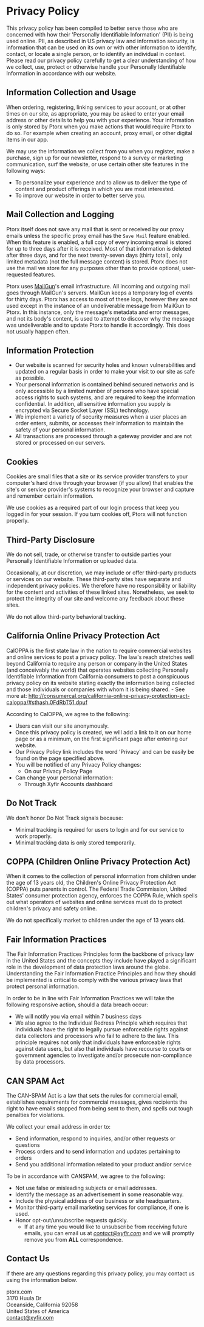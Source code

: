 # Privacy Policy

This privacy policy has been compiled to better serve those who are concerned with how their 'Personally Identifiable Information' (PII) is being used online. PII, as described in US privacy law and information security, is information that can be used on its own or with other information to identify, contact, or locate a single person, or to identify an individual in context. Please read our privacy policy carefully to get a clear understanding of how we collect, use, protect or otherwise handle your Personally Identifiable Information in accordance with our website.

## Information Collection and Usage

When ordering, registering, linking services to your account, or at other times on our site, as appropriate, you may be asked to enter your email address or other details to help you with your experience. Your information is only stored by Ptorx when you make actions that would require Ptorx to do so. For example when creating an account, proxy email, or other digital items in our app.

We may use the information we collect from you when you register, make a purchase, sign up for our newsletter, respond to a survey or marketing communication, surf the website, or use certain other site features in the following ways:
- To personalize your experience and to allow us to deliver the type of content and product offerings in which you are most interested.
- To improve our website in order to better serve you.

## Mail Collection and Logging

Ptorx itself does not save any mail that is sent or received by our proxy emails unless the specific proxy email has the `Save Mail` feature enabled. When this feature is enabled, a full copy of every incoming email is stored for up to three days after it is received. Most of that information is deleted after three days, and for the next twenty-seven days (thirty total), only limited metadata (not the full message content) is stored. Ptorx does not use the mail we store for any purposes other than to provide optional, user-requested features.

Ptorx uses [MailGun](https://www.mailgun.com/)'s email infrastructure. All incoming and outgoing mail goes through MailGun's servers. MailGun keeps a temporary log of events for thirty days. Ptorx has access to most of these logs, however they are not used except in the instance of an undeliverable message from MailGun to Ptorx. In this instance, only the message's metadata and error messages, and not its body's content, is used to attempt to discover why the message was undeliverable and to update Ptorx to handle it accordingly. This does not usually happen often.

## Information Protection

- Our website is scanned for security holes and known vulnerabilities and updated on a regular basis in order to make your visit to our site as safe as possible.
- Your personal information is contained behind secured networks and is only accessible by a limited number of persons who have special access rights to such systems, and are required to keep the information confidential. In addition, all sensitive information you supply is encrypted via Secure Socket Layer (SSL) technology.
- We implement a variety of security measures when a user places an order enters, submits, or accesses their information to maintain the safety of your personal information.
- All transactions are processed through a gateway provider and are not stored or processed on our servers.

## Cookies

Cookies are small files that a site or its service provider transfers to your computer's hard drive through your browser (if you allow) that enables the site's or service provider's systems to recognize your browser and capture and remember certain information.
    
We use cookies as a required part of our login process that keep you logged in for your session. If you turn cookies off, Ptorx will not function properly.

## Third-Party Disclosure

We do not sell, trade, or otherwise transfer to outside parties your Personally Identifiable Information or uploaded data.

Occasionally, at our discretion, we may include or offer third-party products or services on our website. These third-party sites have separate and independent privacy policies. We therefore have no responsibility or liability for the content and activities of these linked sites. Nonetheless, we seek to protect the integrity of our site and welcome any feedback about these sites.

We do not allow third-party behavioral tracking.

## California Online Privacy Protection Act

CalOPPA is the first state law in the nation to require commercial websites and online services to post a privacy policy. The law's reach stretches well beyond California to require any person or company in the United States (and conceivably the world) that operates websites collecting Personally Identifiable Information from California consumers to post a conspicuous privacy policy on its website stating exactly the information being collected and those individuals or companies with whom it is being shared. - See more at: http://consumercal.org/california-online-privacy-protection-act-caloppa/#sthash.0FdRbT51.dpuf

According to CalOPPA, we agree to the following:
- Users can visit our site anonymously.
- Once this privacy policy is created, we will add a link to it on our home page or as a minimum, on the first significant page after entering our website.
- Our Privacy Policy link includes the word 'Privacy' and can be easily be found on the page specified above.
- You will be notified of any Privacy Policy changes:
    - On our Privacy Policy Page
- Can change your personal information:
    - Through Xyfir Accounts dashboard

## Do Not Track

We don't honor Do Not Track signals because:
- Minimal tracking is required for users to login and for our service to work properly.
- Minimal tracking data is only stored temporarily.

## COPPA (Children Online Privacy Protection Act)

When it comes to the collection of personal information from children under the age of 13 years old, the Children's Online Privacy Protection Act (COPPA) puts parents in control. The Federal Trade Commission, United States' consumer protection agency, enforces the COPPA Rule, which spells out what operators of websites and online services must do to protect children's privacy and safety online.

We do not specifically market to children under the age of 13 years old.

## Fair Information Practices

The Fair Information Practices Principles form the backbone of privacy law in the United States and the concepts they include have played a significant role in the development of data protection laws around the globe. Understanding the Fair Information Practice Principles and how they should be implemented is critical to comply with the various privacy laws that protect personal information.

In order to be in line with Fair Information Practices we will take the following responsive action, should a data breach occur:
- We will notify you via email within 7 business days
- We also agree to the Individual Redress Principle which requires that individuals have the right to legally pursue enforceable rights against data collectors and processors who fail to adhere to the law. This principle requires not only that individuals have enforceable rights against data users, but also that individuals have recourse to courts or government agencies to investigate and/or prosecute non-compliance by data processors.

## CAN SPAM Act

The CAN-SPAM Act is a law that sets the rules for commercial email, establishes requirements for commercial messages, gives recipients the right to have emails stopped from being sent to them, and spells out tough penalties for violations.

We collect your email address in order to:
- Send information, respond to inquiries, and/or other requests or questions
- Process orders and to send information and updates pertaining to orders
- Send you additional information related to your product and/or service

To be in accordance with CANSPAM, we agree to the following:
- Not use false or misleading subjects or email addresses.
- Identify the message as an advertisement in some reasonable way.
- Include the physical address of our business or site headquarters.
- Monitor third-party email marketing services for compliance, if one is used.
- Honor opt-out/unsubscribe requests quickly.
  - If at any time you would like to unsubscribe from receiving future emails, you can email us at *contact@xyfir.com* and we will promptly remove you from **ALL** correspondence.

## Contact Us

If there are any questions regarding this privacy policy, you may contact us using the information below.

ptorx.com \
3170 Huula Dr \
Oceanside, California 92058 \
United States of America \
contact@xyfir.com